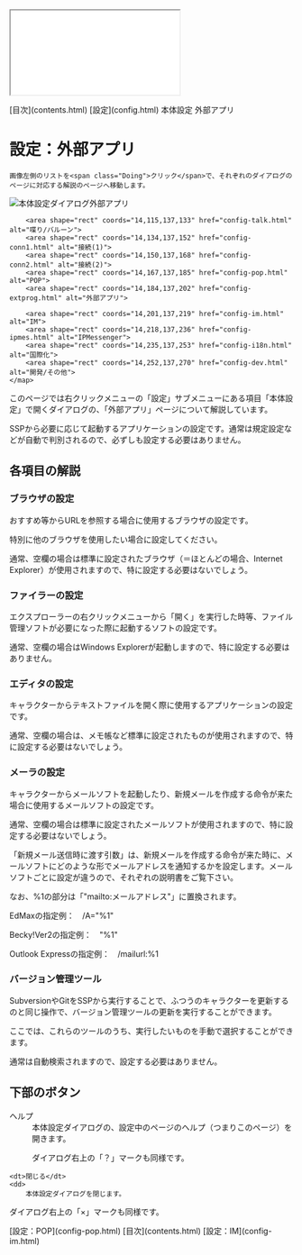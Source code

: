 <?xml version="1.0" encoding="UTF-8"?>
<!DOCTYPE.html PUBLIC "-//W3C//DTD XHTML 1.0 Frameset//EN" "http://www.w3.org/TR/.htmll1/DTD/.html1-frameset.dtd">
<html xmlns="http://www.w3.org/1999/xhtml" lang="ja" xml:lang="ja">
<head>
  <meta http-equiv="content-type" content="text/html; charset=UTF-8" />
  <meta http-equiv="content-style-type" content="text/css" />
  <title>設定：外部アプリ</title>
  <link rel="stylesheet" type="text/css" href="about.css" />
</head>
<body>
<div id="sidebar">
	<iframe src="contents.html" name="sidebar">
		フレーム非対応の環境では以下の目次ページからご覧ください。

[目次](contents.html)
	</iframe>
</div>
<div id="text">
<div id="breadcrumb">
	<span class="Upper">[目次](contents.html)</span>
	<span class="Upper">[設定](config.html)</span>
	<span class="Upper">本体設定</span>
	外部アプリ
</div>
<!-------------------------------------------------------------------------------------------------------------------------------->

# 設定：外部アプリ

	画像左側のリストを<span class="Doing">クリック</span>で、それぞれのダイアログのページに対応する解説のページへ移動します。

![本体設定ダイアログ外部アプリ](image/config-extprog/0.png)
	<map name="configdialog" id="configdialog">
		<area shape="rect" coords="14,31,137,46" href="config-ippan.html" alt="一般">
		<area shape="rect" coords="14,47,137,66" href="config-ghost.html" alt="ゴースト(1)">
		<area shape="rect" coords="14,66,137,82" href="config-ghost2.html" alt="ゴースト(2)">
		<area shape="rect" coords="14,82,137,98" href="config-folder.html" alt="フォルダ">
		<area shape="rect" coords="14,98,137,114" href="config-disp.html" alt="表示">

		<area shape="rect" coords="14,115,137,133" href="config-talk.html" alt="喋り/バルーン">
		<area shape="rect" coords="14,134,137,152" href="config-conn1.html" alt="接続(1)">
		<area shape="rect" coords="14,150,137,168" href="config-conn2.html" alt="接続(2)">
		<area shape="rect" coords="14,167,137,185" href="config-pop.html" alt="POP">
		<area shape="rect" coords="14,184,137,202" href="config-extprog.html" alt="外部アプリ">

		<area shape="rect" coords="14,201,137,219" href="config-im.html" alt="IM">
		<area shape="rect" coords="14,218,137,236" href="config-ipmes.html" alt="IPMessenger">
		<area shape="rect" coords="14,235,137,253" href="config-i18n.html" alt="国際化">
		<area shape="rect" coords="14,252,137,270" href="config-dev.html" alt="開発/その他">
	</map>

このページでは右クリックメニューの「設定」サブメニューにある項目「本体設定」で開くダイアログの、「外部アプリ」ページについて解説しています。

SSPから必要に応じて起動するアプリケーションの設定です。通常は規定設定などが自動で判別されるので、必ずしも設定する必要はありません。

## 各項目の解説

### ブラウザの設定

おすすめ等からURLを参照する場合に使用するブラウザの設定です。

特別に他のブラウザを使用したい場合に設定してください。

通常、空欄の場合は標準に設定されたブラウザ（＝ほとんどの場合、Internet Explorer）が使用されますので、特に設定する必要はないでしょう。

### ファイラーの設定

エクスプローラーの右クリックメニューから「開く」を実行した時等、ファイル管理ソフトが必要になった際に起動するソフトの設定です。

通常、空欄の場合はWindows Explorerが起動しますので、特に設定する必要はありません。

### エディタの設定

キャラクターからテキストファイルを開く際に使用するアプリケーションの設定です。

通常、空欄の場合は、メモ帳など標準に設定されたものが使用されますので、特に設定する必要はないでしょう。

### メーラの設定

キャラクターからメールソフトを起動したり、新規メールを作成する命令が来た場合に使用するメールソフトの設定です。

通常、空欄の場合は標準に設定されたメールソフトが使用されますので、特に設定する必要はないでしょう。

「新規メール送信時に渡す引数」は、新規メールを作成する命令が来た時に、メールソフトにどのような形でメールアドレスを通知するかを設定します。メールソフトごとに設定が違うので、それぞれの説明書をご覧下さい。

なお、%1の部分は「"mailto:メールアドレス"」に置換されます。

EdMaxの指定例：　/A="%1"

Becky!Ver2の指定例：　"%1"

Outlook Expressの指定例：　/mailurl:%1

### バージョン管理ツール

SubversionやGitをSSPから実行することで、ふつうのキャラクターを更新するのと同じ操作で、バージョン管理ツールの更新を実行することができます。

ここでは、これらのツールのうち、実行したいものを手動で選択することができます。

通常は自動検索されますので、設定する必要はありません。

## 下部のボタン

<dl>
	<dt>ヘルプ</dt>
	<dd>
		本体設定ダイアログの、設定中のページのヘルプ（つまりこのページ）を開きます。

ダイアログ右上の「？」マークも同様です。
	</dd>

	<dt>閉じる</dt>
	<dd>
		本体設定ダイアログを閉じます。

ダイアログ右上の「×」マークも同様です。
	</dd>
</dl>

<!-------------------------------------------------------------------------------------------------------------------------------->
<div id="navigation">
	<span class="Prev">[設定：POP](config-pop.html)</span>
	<span class="Return">[目次](contents.html)</span>
	<span class="Next">[設定：IM](config-im.html)</span>
</div>
</div>
</body>
</html>